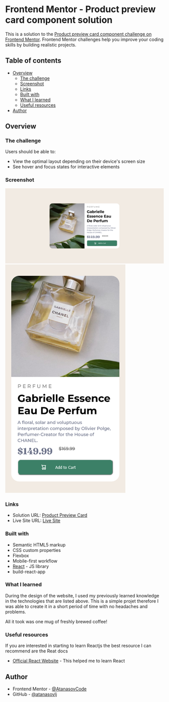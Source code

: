 # Frontend Mentor - Product preview card component solution

This is a solution to the [Product preview card component challenge on Frontend Mentor](https://www.frontendmentor.io/challenges/product-preview-card-component-GO7UmttRfa). Frontend Mentor challenges help you improve your coding skills by building realistic projects. 

## Table of contents

- [Overview](#overview)
  - [The challenge](#the-challenge)
  - [Screenshot](#screenshot)
  - [Links](#links)
  - [Built with](#built-with)
  - [What I learned](#what-i-learned)
  - [Useful resources](#useful-resources)
- [Author](#author)


## Overview

### The challenge

Users should be able to:

- View the optimal layout depending on their device's screen size
- See hover and focus states for interactive elements

### Screenshot

![](./src/assets/screenshots/Desktop%20Design.png)
![](./src/assets/screenshots/Mobile%20Design.png)


### Links

- Solution URL: [Product Preview Card](https://github.com/atanasovlj/product-preview-card-react)
- Live Site URL: [Live Site](https://your-live-site-url.com)


### Built with

- Semantic HTML5 markup
- CSS custom properties
- Flexbox
- Mobile-first workflow
- [React](https://reactjs.org/) - JS library
- build-react-app


### What I learned

During the design of the website, I used my previously learned knowledge in the 
technologies that are listed above. This is a simple projet therefore I was able to create it in a 
short period of time with no headaches and problems. 

All it took was one mug of freshly brewed coffee!


### Useful resources

If you are interested in starting to learn Reactjs the best resource I can recommend are the Reat docs

- [Official React Website](https://www.reactjs.org) - This helped me to learn React


## Author

- Frontend Mentor - [@AtanasovCode](https://www.frontendmentor.io/profile/AtanasovCode)
- GitHub - [@atanasovlj](https://github.com/atanasovlj)

